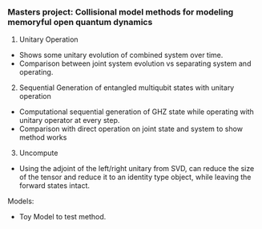 ### Masters project: Collisional model methods for modeling memoryful open quantum dynamics

1. Unitary Operation
- Shows some unitary evolution of combined system over time.
- Comparison between joint system evolution vs separating system and operating.

2. Sequential Generation of entangled multiqubit states with unitary operation
- Computational sequential generation of GHZ state while operating with unitary operator at every step.
- Comparison with direct operation on joint state and system to show method works

3. Uncompute
- Using the adjoint of the left/right unitary from SVD, can reduce the size of the tensor and reduce it to an identity type object, while leaving the forward states intact.

Models:
- Toy Model to test method.
